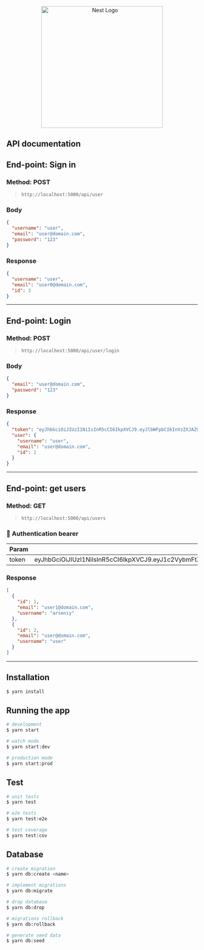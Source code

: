 <p align="center">
  <a href="http://nestjs.com/" target="blank"><img src="https://nestjs.com/img/logo_text.svg" width="320" alt="Nest Logo" /></a>
</p>

[circleci-image]: https://img.shields.io/circleci/build/github/nestjs/nest/master?token=abc123def456
[circleci-url]: https://circleci.com/gh/nestjs/nest

## API documentation

## End-point: Sign in

### Method: **POST**

> ```
> http://localhost:5000/api/user
> ```

### Body

```json
{
  "username": "user",
  "email": "user@domain.com",
  "password": "123"
}
```

### Response

```json
{
  "username": "user",
  "email": "user0@domain.com",
  "id": 3
}
```

---

## End-point: Login

### Method: POST

> ```
> http://localhost:5000/api/user/login
> ```

### Body

```json
{
  "email": "user@domain.com",
  "password": "123"
}
```

### Response

```json
{
  "token": "eyJhbGciOiJIUzI1NiIsInR5cCI6IkpXVCJ9.eyJlbWFpbCI6InVzZXJAZG9tYWluLmNvbSIsInN1YiI6MiwiaWF0IjoxNjMxNDgyNzQzfQ.YSu-v_ksq_bhWhOLcunXBdrz3Y_vsxD_OfLiysN873o",
  "user": {
    "username": "user",
    "email": "user@domain.com",
    "id": 2
  }
}
```

---

## End-point: get users

### Method: GET

> ```
> http://localhost:5000/api/users
> ```

### 🔑 Authentication bearer

| Param | value                                                                                                                                        | Type   |
| ----- | -------------------------------------------------------------------------------------------------------------------------------------------- | ------ |
| token | eyJhbGciOiJIUzI1NiIsInR5cCI6IkpXVCJ9.eyJ1c2VybmFtZSI6InVzZXIiLCJzdWIiOjIsImlhdCI6MTYzMTQ4MDQwOX0.pBqLdEOg8_45fSdSRtOYWRsAeiDd1kOzWxmN7O9i9L8 | string |

### Response

```json
[
  {
    "id": 1,
    "email": "user1@domain.com",
    "username": "arseniy"
  },
  {
    "id": 2,
    "email": "user@domain.com",
    "username": "user"
  }
]
```

---

## Installation

```bash
$ yarn install
```

## Running the app

```bash
# development
$ yarn start

# watch mode
$ yarn start:dev

# production mode
$ yarn start:prod
```

## Test

```bash
# unit tests
$ yarn test

# e2e tests
$ yarn test:e2e

# test coverage
$ yarn test:cov
```

## Database

```bash
# create migration
$ yarn db:create <name>

# implement migrations
$ yarn db:migrate

# drop database
$ yarn db:drop

# migrations rollback
$ yarn db:rollback

# generate seed data
$ yarn db:seed
```

